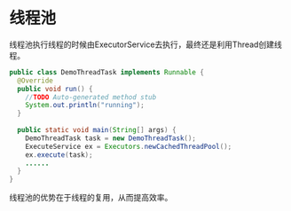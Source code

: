 # 线程池

线程池执行线程的时候由ExecutorService去执行，最终还是利用Thread创建线程。
```java
public class DemoThreadTask implements Runnable {
  @Override
  public void run() {
    //TODO Auto-generated method stub
    System.out.println("running");
  }
  
  public static void main(String[] args) {
    DemoThreadTask task = new DemoThreadTask();
    ExecuteService ex = Executors.newCachedThreadPool();
    ex.execute(task);
    ......
  }
}
```
线程池的优势在于线程的复用，从而提高效率。
